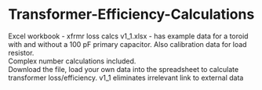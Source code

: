 # Transformer-Efficiency-Calculations

Excel workbook - xfrmr loss calcs v1_1.xlsx - has example data for a toroid with and without a 100 pF primary capacitor.  Also calibration data for load resistor.  
Complex number calculations included.  
Download the file, load your own data into the spreadsheet to calculate transformer loss/efficiency.
v1_1 eliminates irrelevant link to external data
